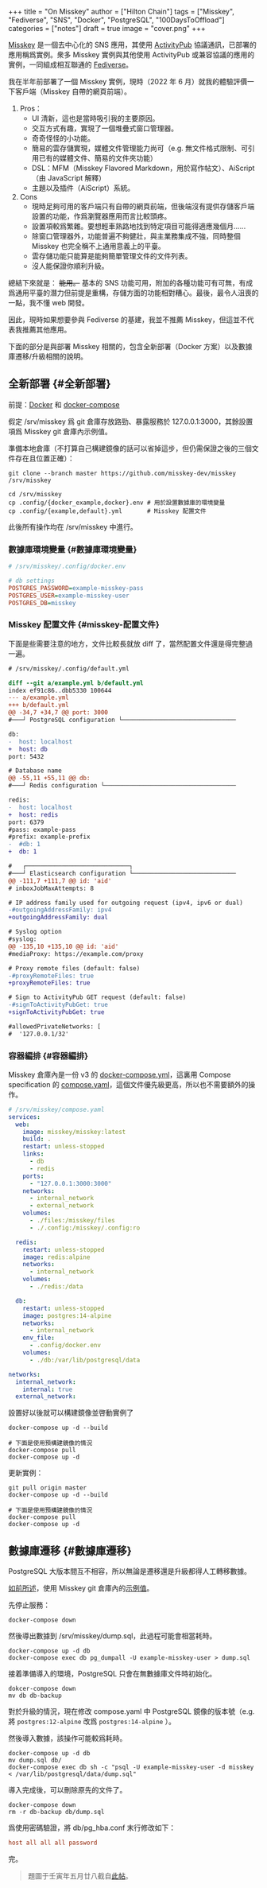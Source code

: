 +++
title = "On Misskey"
author = ["Hilton Chain"]
tags = ["Misskey", "Fediverse", "SNS", "Docker", "PostgreSQL", "100DaysToOffload"]
categories = ["notes"]
draft = true
image = "cover.png"
+++

[Misskey](https://misskey-hub.net/) 是一個去中心化的 SNS 應用，其使用 [ActivityPub](https://www.w3.org/TR/activitypub/) 協議通訊，已部署的應用稱爲實例。衆多 Misskey 實例與其他使用 ActivityPub 或兼容協議的應用的實例，一同組成相互聯通的 [Fediverse](https://en.wikipedia.org/wiki/Fediverse)。

我在半年前部署了一個 Misskey 實例，現時（2022 年 6 月）就我的體驗評價一下客戶端（Misskey 自帶的網頁前端）。

1.  Pros：
    -   UI 清新，這也是當時吸引我的主要原因。
    -   交互方式有趣，實現了一個堆疊式窗口管理器。
    -   奇奇怪怪的小功能。
    -   簡易的雲存儲實現，媒體文件管理能力尚可（e.g. 無文件格式限制、可引用已有的媒體文件、簡易的文件夾功能）
    -   DSL：MFM（Misskey Flavored Markdown，用於寫作帖文）、AiScript（由 JavaScript 解釋）
    -   主題以及插件（AiScript）系統。
2.  Cons
    -   現時足夠可用的客戶端只有自帶的網頁前端，但後端沒有提供存儲客戶端設置的功能，作爲瀏覽器應用而言比較頭疼。
    -   設置項較爲繁雜。要想輕車熟路地找到特定項目可能得適應幾個月……
    -   除窗口管理器外，功能普遍不夠健壯，與主業務集成不強，同時整個 Misskey 也完全稱不上通用意義上的平臺。
    -   雲存儲功能只能算是能夠簡單管理文件的文件列表。
    -   沒人能保證你順利升級。

總結下來就是： ~~能用。~~ 基本的 SNS 功能可用，附加的各種功能可有可無，有成爲通用平臺的潛力但前提是重構，存儲方面的功能相對糟心。最後，最令人沮喪的一點，我不懂 web 開發。

因此，現時如果想要參與 Fediverse 的基建，我並不推薦 Misskey，但這並不代表我推薦其他應用。

下面的部分是與部署 Misskey 相關的，包含全新部署（Docker 方案）以及數據庫遷移/升級相關的說明。


## 全新部署 {#全新部署}

前提：[Docker](https://docs.docker.com/engine/install/) 和 [docker-compose](https://docs.docker.com/compose/install/)

假定 /srv/misskey 爲 git 倉庫存放路勁、暴露服務於 127.0.0.1:3000，其餘設置項爲 Misskey git 倉庫內示例值。

準備本地倉庫（不打算自己構建鏡像的話可以省掉這步，但仍需保證之後的三個文件存在且位置正確）：

```shell
git clone --branch master https://github.com/misskey-dev/misskey /srv/misskey

cd /srv/misskey
cp .config/{docker_example,docker}.env # 用於設置數據庫的環境變量
cp .config/{example,default}.yml       # Misskey 配置文件
```

此後所有操作均在 /srv/misskey 中進行。


### 數據庫環境變量 {#數據庫環境變量}

```cfg
# /srv/misskey/.config/docker.env

# db settings
POSTGRES_PASSWORD=example-misskey-pass
POSTGRES_USER=example-misskey-user
POSTGRES_DB=misskey
```


### Misskey 配置文件 {#misskey-配置文件}

下面是些需要注意的地方，文件比較長就放 diff 了，當然配置文件還是得完整過一遍。

```diff
# /srv/misskey/.config/default.yml

diff --git a/example.yml b/default.yml
index ef91c86..dbb5330 100644
--- a/example.yml
+++ b/default.yml
@@ -34,7 +34,7 @@ port: 3000
#───┘ PostgreSQL configuration └────────────────────────────────

db:
-  host: localhost
+  host: db
port: 5432

# Database name
@@ -55,11 +55,11 @@ db:
#───┘ Redis configuration └─────────────────────────────────────

redis:
-  host: localhost
+  host: redis
port: 6379
#pass: example-pass
#prefix: example-prefix
-  #db: 1
+  db: 1

#   ┌─────────────────────────────┐
#───┘ Elasticsearch configuration └─────────────────────────────
@@ -111,7 +111,7 @@ id: 'aid'
# inboxJobMaxAttempts: 8

# IP address family used for outgoing request (ipv4, ipv6 or dual)
-#outgoingAddressFamily: ipv4
+outgoingAddressFamily: dual

# Syslog option
#syslog:
@@ -135,10 +135,10 @@ id: 'aid'
#mediaProxy: https://example.com/proxy

# Proxy remote files (default: false)
-#proxyRemoteFiles: true
+proxyRemoteFiles: true

# Sign to ActivityPub GET request (default: false)
-#signToActivityPubGet: true
+signToActivityPubGet: true

#allowedPrivateNetworks: [
#  '127.0.0.1/32'
```


### 容器編排 {#容器編排}

Misskey 倉庫內是一份 v3 的 [docker-compose.yml](https://docs.docker.com/compose/compose-file/compose-file-v3/)，這裏用 Compose specification 的 [compose.yaml](https://docs.docker.com/compose/compose-file/)，這個文件優先級更高，所以也不需要額外的操作。

```yaml
# /srv/misskey/compose.yaml
services:
  web:
    image: misskey/misskey:latest
    build: .
    restart: unless-stopped
    links:
      - db
      - redis
    ports:
      - "127.0.0.1:3000:3000"
    networks:
      - internal_network
      - external_network
    volumes:
      - ./files:/misskey/files
      - ./.config:/misskey/.config:ro

  redis:
    restart: unless-stopped
    image: redis:alpine
    networks:
      - internal_network
    volumes:
      - ./redis:/data

  db:
    restart: unless-stopped
    image: postgres:14-alpine
    networks:
      - internal_network
    env_file:
      - .config/docker.env
    volumes:
      - ./db:/var/lib/postgresql/data

networks:
  internal_network:
    internal: true
  external_network:
```

設置好以後就可以構建鏡像並啓動實例了

```shell
docker-compose up -d --build

# 下面是使用預構建鏡像的情況
docker-compose pull
docker-compose up -d
```

更新實例：

```shell
git pull origin master
docker-compose up -d --build

# 下面是使用預構建鏡像的情況
docker-compose pull
docker-compose up -d
```


## 數據庫遷移 {#數據庫遷移}

PostgreSQL 大版本間互不相容，所以無論是遷移還是升級都得人工轉移數據。

[如前所述](#全新部署)，使用 Misskey git 倉庫內的[示例值](#數據庫環境變量)。

先停止服務：

```shell
docker-compose down
```

然後導出數據到 /srv/misskey/dump.sql，此過程可能會相當耗時。

```shell
docker-compose up -d db
docker-compose exec db pg_dumpall -U example-misskey-user > dump.sql
```

接着準備導入的環境，PostgreSQL 只會在無數據庫文件時初始化。

```shell
dokcer-compose down
mv db db-backup
```

對於升級的情況，現在修改 compose.yaml 中 PostgreSQL 鏡像的版本號（e.g. 將 `postgres:12-alpine` 改爲 `postgres:14-alpine` ）。

然後導入數據，該操作可能較爲耗時。

```shell
docker-compose up -d db
mv dump.sql db/
docker-compose exec db sh -c "psql -U example-misskey-user -d misskey < /var/lib/postgresql/data/dump.sql"
```

導入完成後，可以刪除原先的文件了。

```shell
docker-compose down
rm -r db-backup db/dump.sql
```

爲使用密碼驗證，將 db/pg_hba.conf 末行修改如下：

```cfg
host all all all password
```

完。

> 題圖于壬寅年五月廿八截自[此帖](https://misskey.io/notes/8vuev7ce1i)。